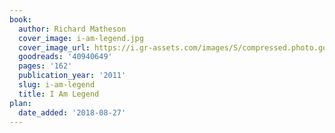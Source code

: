 ```yaml
---
book:
  author: Richard Matheson
  cover_image: i-am-legend.jpg
  cover_image_url: https://i.gr-assets.com/images/S/compressed.photo.goodreads.com/books/1532484265l/40940649._SX98_.jpg
  goodreads: '40940649'
  pages: '162'
  publication_year: '2011'
  slug: i-am-legend
  title: I Am Legend
plan:
  date_added: '2018-08-27'
---
```

